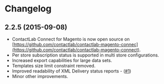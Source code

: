 # Changelog 


## 2.2.5 (2015-09-08)

- ContactLab Connect for Magento is now open source on [https://github.com/contactlab/contactlab-magento-connec](https://github.com/contactlab/contactlab-magento-connect).
- Per store subscription status is supported in multi store configurations.
- Increased export capabilities for large data sets.
- Templates size limit constraint removed.
- Improved readability of XML Delivery status reports - ([#1](https://github.com/contactlab/contactlab-magento-connect/issues/1))
- Minor other improvements.
